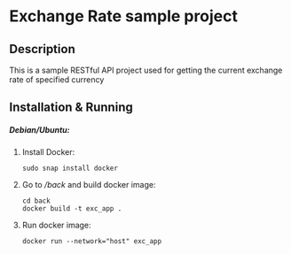 # Exchange Rate sample project

## Description

This is a sample RESTful API project used for 
getting the current exchange rate of specified currency

## Installation & Running

##### Debian/Ubuntu:

1. Install Docker:
   ```shell
   sudo snap install docker
   ```

2. Go to _/back_ and build docker image:
   ```shell
   cd back
   docker build -t exc_app .
   ```

3. Run docker image:
   ```shell
   docker run --network="host" exc_app
   ```
